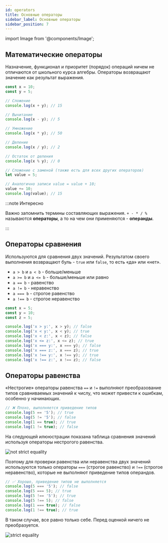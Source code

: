 ```yaml
---
id: operators
title: Основные операторы
sidebar_label: Основные операторы
sidebar_position: 7
---
```


import Image from '@components/Image';

## Математические операторы

Назначение, функционал и приоритет (порядок) операций ничем не отличаются от
школьного курса алгебры. Операторы возвращают значение как результат выражения.

```js
const x = 10;
const y = 5;

// Сложение
console.log(x + y); // 15

// Вычитание
console.log(x - y); // 5

// Умножение
console.log(x * y); // 50

// Деление
console.log(x / y); // 2

// Остаток от деления
console.log(x % y); // 0

// Сложение с заменой (также есть для всех других операторов)
let value = 5;

// Аналогично записи value = value + 10;
value += 10;
console.log(value); // 15
```

:::note Интересно

Важно запомнить термины составляющих выражения. `+ - * / %` называются
**операторы**, а то на чем они применяются - **операнды**.

:::

## Операторы сравнения

Используются для сравнения двух значений. Результатом своего выполнения
возвращают буль - `true` или `false`, то есть «да» или «нет».

- `a > b` и `a < b` - больше/меньше
- `a >= b` и `a <= b` - больше/меньше или равно
- `a == b` - равенство
- `a != b` - неравенство
- `a === b` - строгое равенство
- `a !== b` - строгое неравенство

```js
const x = 5;
const y = 10;
const z = 5;

console.log('x > y:', x > y); // false
console.log('x < y:', x < y); // true
console.log('x < z:', x < z); // false
console.log('x <= z:', x <= z); // true
console.log('x === y:', x === y); // false
console.log('x === z:', x === z); // true
console.log('x !== y:', x !== y); // true
console.log('x !== z:', x !== z); // false
```

## Операторы равенства

«Нестрогие» операторы равенства `==` и `!=` выполняют преобразование типов
сравниваемых значений к числу, что может привести к ошибкам, особенно у
начинающих.

```js
// ❌ Плохо, выполняется приведение типов
console.log(5 == '5'); // true
console.log(5 != '5'); // false
console.log(1 == true); // true
console.log(1 != true); // false
```

На следующей илююстрации показана таблица сравнения значений используя операторы
нестрогого равенства.

<Image src="img/javascript/not-strict-equality.png" alt="not strict equality" maxWidth={600} />

Поэтому для проверки равенства или неравенства двух значений используются только
операторы `===` (строгое равенство) и `!==` (строгое неравенство), которые не
выполняют приведение типов операндов.

```js
// ✅ Хорошо, приведение типов не выполняется
console.log(5 === '5'); // false
console.log(5 === 5); // true
console.log(5 !== '5'); // true
console.log(5 !== 5); // false
console.log(1 === true); // false
console.log(1 !== true); // true
```

В таком случае, все равно только себе. Перед оценкой ничего не преобразуется.

<Image  src="img/javascript/strict-equality.png" alt="strict equality" maxWidth={600} />
